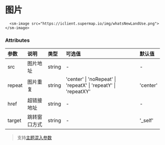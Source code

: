 # 图片

```vue
  <sm-image src="https://iclient.supermap.io/img/whatsNewLandUse.png"></sm-image>
```

### Attributes

| 参数     | 说明          | 类型   | 可选值 | 默认值 |
| :------- | :------------ | :----- | :----- | :----- |
| src | 图片地址 | string | - | - |
| repeat | 图片重复 | string | 'center' \| 'noRepeat' \| 'repeatX' \| 'repeatY' \| 'repeatXY' | 'center' |
| href | 超链接地址 | string | - | - |
| target | 跳转窗口方式 | string | - | '_self' |

> 支持[主题混入参数](/zh/api/mixin/mixin.md#theme)
